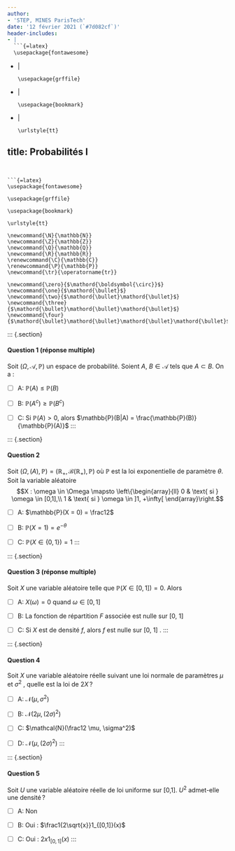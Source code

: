 ```yaml
---
author:
- 'STEP, MINES ParisTech'
date: '12 février 2021 (`#7d082cf`)'
header-includes:
- |
  ```{=latex}
  \usepackage{fontawesome}
  ```
- |
  ```{=latex}
  \usepackage{grffile}
  ```
- |
  ```{=latex}
  \usepackage{bookmark}
  ```
- |
  ```{=latex}
  \urlstyle{tt}
  ```
title: Probabilités I
---
```


```{=latex}
\usepackage{fontawesome}
```

```{=latex}
\usepackage{grffile}
```

```{=latex}
\usepackage{bookmark}
```

```{=latex}
\urlstyle{tt}
```

```{=tex}
\newcommand{\N}{\mathbb{N}}
\newcommand{\Z}{\mathbb{Z}}
\newcommand{\Q}{\mathbb{Q}}
\newcommand{\R}{\mathbb{R}}
\renewcommand{\C}{\mathbb{C}}
\renewcommand{\P}{\mathbb{P}}
\newcommand{\tr}{\operatorname{tr}}
```
```{=tex}
\newcommand{\zero}{$\mathord{\boldsymbol{\circ}}$}
\newcommand{\one}{$\mathord{\bullet}$}
\newcommand{\two}{$\mathord{\bullet}\mathord{\bullet}$}
\newcommand{\three}{$\mathord{\bullet}\mathord{\bullet}\mathord{\bullet}$}
\newcommand{\four}{$\mathord{\bullet}\mathord{\bullet}\mathord{\bullet}\mathord{\bullet}$}
```
::: {.section}
#### Question 1 (réponse multiple)

Soit $(\Omega, \mathcal{A}, \mathbb{P})$ un espace de probabilité.
Soient $A$, $B \in \mathcal{A}$ tels que $A \subset B$. On a :

-   [ ] A: $\mathbb{P}(A) \leq \mathbb{P}(B)$

-   [ ] B: $\mathbb{P}(A^c) \geq \mathbb{P}(B^c)$

-   [ ] C: Si $\mathbb{P}(A) >0$, alors
    $\mathbb{P}(B|A) = \frac{\mathbb{P}(B)}{\mathbb{P}(A)}$
:::

::: {.section}
#### Question 2

Soit
$(\Omega, \mathcal(A), \mathbb{P}) = (\mathbb{R}_+,\mathcal{B}(\mathbb{R}_+),\mathbb{P})$
où $\mathbb{P}$ est la loi exponentielle de paramètre $\theta$. Soit la
variable aléatoire
$$X : \omega \in \Omega \mapsto \left\{\begin{array}{ll}
0 & \text{ si } \omega \in [0,1],\\
1 & \text{ si } \omega \in ]1, +\infty[
\end{array}\right.$$

-   [ ] A: $\mathbb{P}(X = 0) = \frac12$

-   [ ] B: $\mathbb{P}(X = 1) = e^{-\theta}$

-   [ ] C: $\mathbb{P}(X \in \{0,1\}) = 1$
:::

::: {.section}
#### Question 3 (réponse multiple)

Soit $X$ une variable aléatoire telle que
$\mathbb{P}(X \in [0, 1]) = 0$. Alors

-   [ ] A: $X(\omega) = 0$ quand $\omega \in [0, 1]$

-   [ ] B: La fonction de répartition $F$ associée est nulle sur \[0,
    1\]

-   [ ] C: Si $X$ est de densité $f$, alors $f$ est nulle sur \[0, 1\] .
:::

::: {.section}
#### Question 4

Soit $X$ une variable aléatoire réelle suivant une loi normale de
paramètres $\mu$ et $\sigma^2$ , quelle est la loi de $2X$ ?

-   [ ] A: $\mathcal{N}(\mu, \sigma^2)$

-   [ ] B: $\mathcal{N}(2\mu, (2\sigma)^2)$

-   [ ] C: $\mathcal{N}(\frac12 \mu, \sigma^2)$

-   [ ] D: $\mathcal{N}(\mu, (2\sigma)^2)$
:::

::: {.section}
#### Question 5

Soit $U$ une variable aléatoire réelle de loi uniforme sur \[0,1\].
$U^2$ admet-elle une densité ?

-   [ ] A: Non

-   [ ] B: Oui : $\frac1{2\sqrt{x}}1_{[0,1]}(x)$

-   [ ] C: Oui : $2x 1_{[0,1]}(x)$
:::
